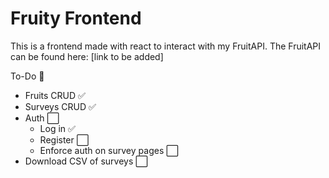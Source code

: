 # Fruity Frontend

This is a frontend made with react to interact with my FruitAPI.
The FruitAPI can be found here: [link to be added]

To-Do 📝

- Fruits CRUD ✅
- Surveys CRUD ✅
- Auth ⬜
  - Log in ✅
  - Register ⬜
  - Enforce auth on survey pages ⬜
 - Download CSV of surveys ⬜
